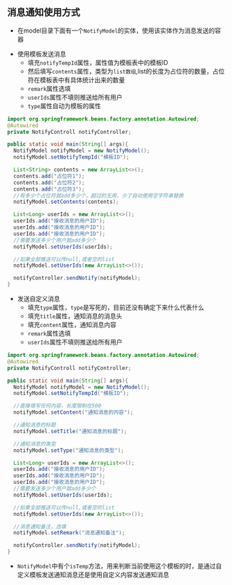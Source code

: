 ## 消息通知使用方式
* 在model目录下面有一个`NotifyModel`的实体，使用该实体作为消息发送的容器
+ 使用模板发送消息    
  - 填充`notifyTempId`属性，属性值为模板表中的模板ID
  - 然后填写`contents`属性，类型为`list数组`,list的长度为占位符的数量，占位符在模板表中有具体统计出来的数量
  - `remark`属性选填
  - `userIds`属性不填则推送给所有用户
  - `type`属性自动为模板的属性
```java
import org.springframework.beans.factory.annotation.Autowired;
@Autowired
private NotifyControll notifyController;

public static void main(String[] args){
  NotifyModel notifyModel = new NotifyModel();
  notifyModel.setNotifyTempId("模板ID");

  List<String> contents = new ArrayList<>();
  contents.add("占位符1");
  contents.add("占位符2");
  contents.add("占位符3");
  //有多少个占位符就add多少个，超过的无用，少了自动使用空字符串替换
  notifyModel.setContents(contents);

  List<Long> userIds = new ArrayList<>();
  userIds.add("接收消息的用户ID");
  userIds.add("接收消息的用户ID");
  userIds.add("接收消息的用户ID");
  //需要发送多少个用户就add多少个
  notifyModel.setUserIds(userIds);

  //如果全部推送可以传null,或者空的list
  notifyModel.setUserIds(new ArrayList<>());

  notifyController.sendNotify(notifyModel);
}
```

+ 发送自定义消息
  - 填充`type`属性，`type`是写死的，目前还没有确定下来什么代表什么
  - 填充`title`属性，通知消息的消息头
  - 填充`content`属性，通知消息内容
  - `remark`属性选填
  - `userIds`属性不填则推送给所有用户

```java
import org.springframework.beans.factory.annotation.Autowired;
@Autowired
private NotifyControll notifyController;

public static void main(String[] args){
  NotifyModel notifyModel = new NotifyModel();
  notifyModel.setNotifyTempId("模板ID");

  //直接填写任何内容，长度限制在500
  notifyModel.setContent("通知消息的内容");

  //通知消息的标题
  notifyModel.setTitle("通知消息的标题");

  //通知消息的类型
  notifyModel.setType("通知消息的类型");

  List<Long> userIds = new ArrayList<>();
  userIds.add("接收消息的用户ID");
  userIds.add("接收消息的用户ID");
  userIds.add("接收消息的用户ID");
  //需要发送多少个用户就add多少个
  notifyModel.setUserIds(userIds);

  //如果全部推送可以传null,或者空的list
  notifyModel.setUserIds(new ArrayList<>());

  //消息通知备注，选填
  notifyModel.setRemark("消息通知备注");

  notifyController.sendNotify(notifyModel);
}
```

* `NotifyModel`中有个`isTemp`方法，用来判断当前使用这个模板的时，是通过自定义模板发送通知消息还是使用自定义内容发送通知消息